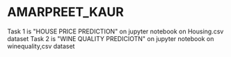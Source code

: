 # AMARPREET_KAUR
Task 1 is "HOUSE PRICE PREDICTION" on jupyter notebook on Housing.csv dataset
Task 2 is "WINE QUALITY PREDICIOTN" on jupyter notebook on winequality,csv dataset
